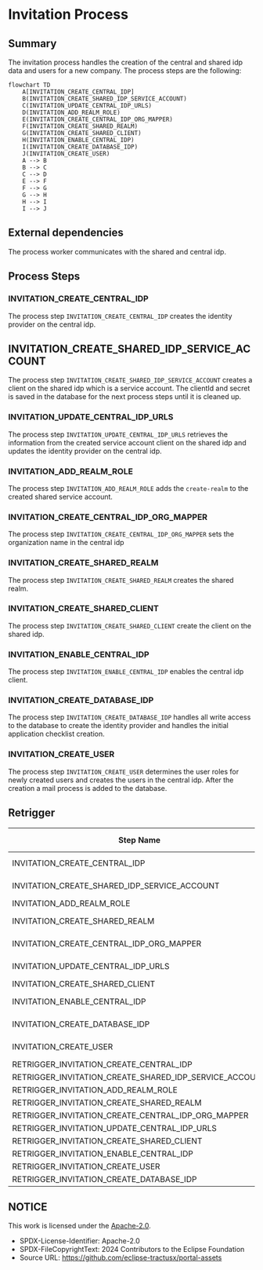 # Invitation Process

## Summary

The invitation process handles the creation of the central and shared idp data and users for a new company. The process steps are the following:

```mermaid
flowchart TD
    A[INVITATION_CREATE_CENTRAL_IDP]
    B(INVITATION_CREATE_SHARED_IDP_SERVICE_ACCOUNT)
    C(INVITATION_UPDATE_CENTRAL_IDP_URLS)
    D(INVITATION_ADD_REALM_ROLE)
    E(INVITATION_CREATE_CENTRAL_IDP_ORG_MAPPER)
    F(INVITATION_CREATE_SHARED_REALM)
    G(INVITATION_CREATE_SHARED_CLIENT)
    H(INVITATION_ENABLE_CENTRAL_IDP)
    I(INVITATION_CREATE_DATABASE_IDP)
    J(INVITATION_CREATE_USER)
    A --> B
    B --> C
    C --> D
    E --> F
    F --> G
    G --> H
    H --> I
    I --> J
```

## External dependencies

The process worker communicates with the shared and central idp.

## Process Steps

### INVITATION_CREATE_CENTRAL_IDP

The process step `INVITATION_CREATE_CENTRAL_IDP` creates the identity provider on the central idp.

## INVITATION_CREATE_SHARED_IDP_SERVICE_ACCOUNT

The process step `INVITATION_CREATE_SHARED_IDP_SERVICE_ACCOUNT` creates a client on the shared idp which is a service account. The clientId and secret is saved in the database for the next process steps until it is cleaned up.

### INVITATION_UPDATE_CENTRAL_IDP_URLS

The process step `INVITATION_UPDATE_CENTRAL_IDP_URLS` retrieves the information from the created service account client on the shared idp and updates the identity provider on the central idp.

### INVITATION_ADD_REALM_ROLE

The process step `INVITATION_ADD_REALM_ROLE` adds the `create-realm` to the created shared service account.

### INVITATION_CREATE_CENTRAL_IDP_ORG_MAPPER

The process step `INVITATION_CREATE_CENTRAL_IDP_ORG_MAPPER` sets the organization name in the central idp

### INVITATION_CREATE_SHARED_REALM

The process step `INVITATION_CREATE_SHARED_REALM` creates the shared realm.

### INVITATION_CREATE_SHARED_CLIENT

The process step `INVITATION_CREATE_SHARED_CLIENT` create the client on the shared idp.

### INVITATION_ENABLE_CENTRAL_IDP

The process step `INVITATION_ENABLE_CENTRAL_IDP` enables the central idp client.

### INVITATION_CREATE_DATABASE_IDP

The process step `INVITATION_CREATE_DATABASE_IDP` handles all write access to the database to create the identity provider and handles the initial application checklist creation.

### INVITATION_CREATE_USER

The process step `INVITATION_CREATE_USER` determines the user roles for newly created users and creates the users in the central idp. After the creation a mail process is added to the database.

## Retrigger

| Step Name                                              | Retrigger Possible | Retrigger Endpoint                                                                 |
| ------------------------------------------------------ | ------------------ | ---------------------------------------------------------------------------------- |
| INVITATION_CREATE_CENTRAL_IDP                          | YES                | api/administration/invitation/{processId}/retrigger-create-central-idp             |
| INVITATION_CREATE_SHARED_IDP_SERVICE_ACCOUNT           | YES                | api/administration/invitation/{processId}/retrigger-create-shared-idp-sa           |
| INVITATION_ADD_REALM_ROLE                              | YES                | missing                                                                            |
| INVITATION_CREATE_SHARED_REALM                         | YES                | api/administration/invitation/{processId}/retrigger-create-shared-realm-idp-client |
| INVITATION_CREATE_CENTRAL_IDP_ORG_MAPPER               | YES                | api/administration/invitation/{processId}/retrigger-create-central-idp-org-mapper  |
| INVITATION_UPDATE_CENTRAL_IDP_URLS                     | YES                | api/administration/invitation/{processId}/retrigger-update-central-idp-urls        |
| INVITATION_CREATE_SHARED_CLIENT                        | YES                | missing                                                                            |
| INVITATION_ENABLE_CENTRAL_IDP                          | YES                | api/administration/invitation/{processId}/retrigger-enable-central-idp             |
| INVITATION_CREATE_DATABASE_IDP                         | YES                | api/administration/invitation/{processId}/retrigger-create-database-idp            |
| INVITATION_CREATE_USER                                 | YES                | api/administration/invitation/{processId}/retrigger-create-user                    |
| RETRIGGER_INVITATION_CREATE_CENTRAL_IDP                | NO                 |                                                                                    |
| RETRIGGER_INVITATION_CREATE_SHARED_IDP_SERVICE_ACCOUNT | NO                 |                                                                                    |
| RETRIGGER_INVITATION_ADD_REALM_ROLE                    | NO                 |                                                                                    |
| RETRIGGER_INVITATION_CREATE_SHARED_REALM               | NO                 |                                                                                    |
| RETRIGGER_INVITATION_CREATE_CENTRAL_IDP_ORG_MAPPER     | NO                 |                                                                                    |
| RETRIGGER_INVITATION_UPDATE_CENTRAL_IDP_URLS           | NO                 |                                                                                    |
| RETRIGGER_INVITATION_CREATE_SHARED_CLIENT              | NO                 |                                                                                    |
| RETRIGGER_INVITATION_ENABLE_CENTRAL_IDP                | NO                 |                                                                                    |
| RETRIGGER_INVITATION_CREATE_USER                       | NO                 |                                                                                    |
| RETRIGGER_INVITATION_CREATE_DATABASE_IDP               | NO                 |                                                                                    |

## NOTICE

This work is licensed under the [Apache-2.0](https://www.apache.org/licenses/LICENSE-2.0).

- SPDX-License-Identifier: Apache-2.0
- SPDX-FileCopyrightText: 2024 Contributors to the Eclipse Foundation
- Source URL: https://github.com/eclipse-tractusx/portal-assets
